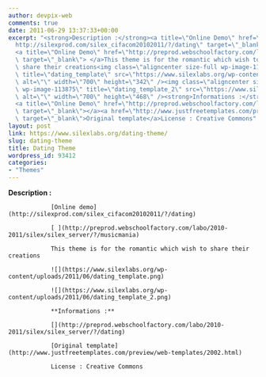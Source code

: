 ```yaml
---
author: devpix-web
comments: true
date: 2011-06-29 13:37:33+00:00
excerpt: "<strong>Description :</strong><a title=\"Online Demo\" href=\"\
  http://silexprod.com/silex_cifacom20102011/?/dating\" target=\"_blank\">Online demo</a>\
  <a title=\"Online Demo\" href=\"http://preprod.webschoolfactory.com/labo/2010-2011/silex/silex_server/?/musicmania\"\
  \ target=\"_blank\"> </a>This theme is for the romantic which wish to\
  \ share their creations<img class=\"aligncenter size-full wp-image-113874\"\
  \ title=\"dating_template\" src=\"https://www.silexlabs.org/wp-content/uploads/2011/06/dating_template.png\"\
  \ alt=\"\" width=\"700\" height=\"342\" /><img class=\"aligncenter size-full\
  \ wp-image-113875\" title=\"dating_template_2\" src=\"https://www.silexlabs.org/wp-content/uploads/2011/06/dating_template_2.png\"\
  \ alt=\"\" width=\"700\" height=\"468\" /><strong>Informations :</strong>\
  <a title=\"Online Demo\" href=\"http://preprod.webschoolfactory.com/labo/2010-2011/silex/silex_server/?/dating\"\
  \ target=\"_blank\"></a><a href=\"http://www.justfreetemplates.com/preview/web-templates/2002.html\"\
  \ target=\"_blank\">Original template</a>License : Creative Commons"
layout: post
link: https://www.silexlabs.org/dating-theme/
slug: dating-theme
title: Dating Theme
wordpress_id: 93412
categories:
- "Themes"
---
```


**Description :**

				[Online demo](http://silexprod.com/silex_cifacom20102011/?/dating)

				[ ](http://preprod.webschoolfactory.com/labo/2010-2011/silex/silex_server/?/musicmania)

				This theme is for the romantic which wish to share their creations

				![](https://www.silexlabs.org/wp-content/uploads/2011/06/dating_template.png)

				![](https://www.silexlabs.org/wp-content/uploads/2011/06/dating_template_2.png)

				**Informations :**

				[](http://preprod.webschoolfactory.com/labo/2010-2011/silex/silex_server/?/dating)

				[Original template](http://www.justfreetemplates.com/preview/web-templates/2002.html)

				License : Creative Commons
